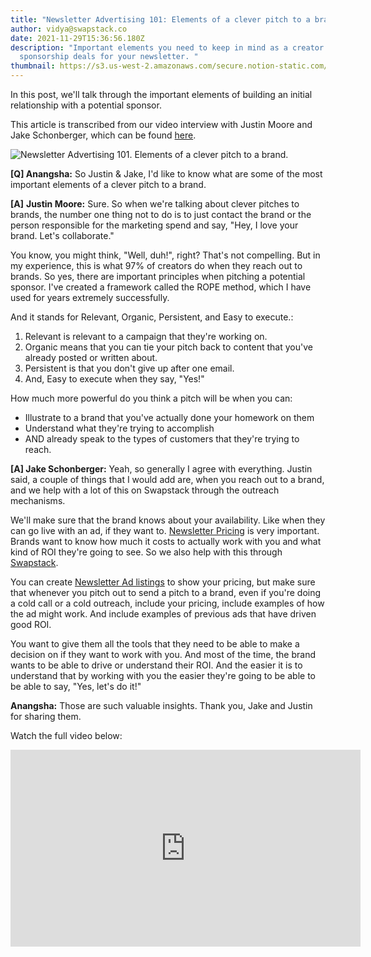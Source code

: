 ```yaml
---
title: "Newsletter Advertising 101: Elements of a clever pitch to a brand"
author: vidya@swapstack.co
date: 2021-11-29T15:36:56.180Z
description: "Important elements you need to keep in mind as a creator to land
  sponsorship deals for your newsletter. "
thumbnail: https://s3.us-west-2.amazonaws.com/secure.notion-static.com/dac8c21d-12bd-4ada-be39-569ed8fe6b28/Newsletter_Advertising_101_Elements_of_a_clever_pitch.jpg?X-Amz-Algorithm=AWS4-HMAC-SHA256&X-Amz-Content-Sha256=UNSIGNED-PAYLOAD&X-Amz-Credential=AKIAT73L2G45EIPT3X45%2F20211129%2Fus-west-2%2Fs3%2Faws4_request&X-Amz-Date=20211129T163955Z&X-Amz-Expires=86400&X-Amz-Signature=06284c720e3e6fb8c63842c55d0b611988619fd79900360f8cf3ec00f4adf3a8&X-Amz-SignedHeaders=host&response-content-disposition=filename%20%3D%22Newsletter%2520Advertising%2520101%2520Elements%2520of%2520a%2520clever%2520pitch.jpg%22&x-id=GetObject
---
```

In this post, we'll talk through the important elements of building an initial relationship with a potential sponsor.

This article is transcribed from our video interview with Justin Moore and Jake Schonberger, which can be found [here](https://www.notion.so/Episode-1-Elements-of-a-clever-pitch-to-a-brand-3fbaa56c5f7a42b394b821ce6c864c91).

![Newsletter Advertising 101. Elements of a clever pitch to a brand.](https://s3.us-west-2.amazonaws.com/secure.notion-static.com/f7ef121d-63ba-4b87-98ed-b6c399a05bd5/Green_Professional_Gradients_Specialized_Courses_Education_LinkedIn_Video_Ad_%281%29.jpg?X-Amz-Algorithm=AWS4-HMAC-SHA256&X-Amz-Content-Sha256=UNSIGNED-PAYLOAD&X-Amz-Credential=AKIAT73L2G45EIPT3X45%2F20211129%2Fus-west-2%2Fs3%2Faws4_request&X-Amz-Date=20211129T154740Z&X-Amz-Expires=86400&X-Amz-Signature=618b5e5fd2e3fa90ee7789d3cb3e22d41eab0815013d4b4840d9e7abe403d590&X-Amz-SignedHeaders=host&response-content-disposition=filename%20%3D%22Green%2520Professional%2520Gradients%2520Specialized%2520Courses%2520Education%2520LinkedIn%2520Video%2520Ad%2520%281%29.jpg%22&x-id=GetObject "Important elements of a clever pitch to a brand.")

**\[Q] Anangsha:** So Justin & Jake, I'd like to know what are some of the most important elements of a clever pitch to a brand.

**\[A]** **Justin Moore:** Sure. So when we're talking about clever pitches to brands, the number one thing not to do is to just contact the brand or the person responsible for the marketing spend and say, "Hey, I love your brand. Let's collaborate."

You know, you might think, "Well, duh!", right? That's not compelling. But in my experience, this is what 97% of creators do when they reach out to brands. So yes, there are important principles when pitching a potential sponsor. I've created a framework called the ROPE method, which I have used for years extremely successfully.

And it stands for Relevant, Organic, Persistent, and Easy to execute.:

1. Relevant is relevant to a campaign that they're working on.
2. Organic means that you can tie your pitch back to content that you've already posted or written about.
3. Persistent is that you don't give up after one email.
4. And, Easy to execute when they say, "Yes!"

How much more powerful do you think a pitch will be when you can:

* Illustrate to a brand that you've actually done your homework on them
* Understand what they're trying to accomplish
* AND already speak to the types of customers that they're trying to reach.

**\[A] Jake Schonberger:** Yeah, so generally I agree with everything. Justin said, a couple of things that I would add are, when you reach out to a brand, and we help with a lot of this on Swapstack through the outreach mechanisms.

We'll make sure that the brand knows about your availability. Like when they can go live with an ad, if they want to. [Newsletter Pricing](https://swapstack.co/newsletter-pricing-101/) is very important. Brands want to know how much it costs to actually work with you and what kind of ROI they're going to see. So we also help with this through [Swapstack](https://swapstack.co/).

You can create [Newsletter Ad listings](https://swapstack.co/newsletter-ad-units-101/) to show your pricing, but make sure that whenever you pitch out to send a pitch to a brand, even if you're doing a cold call or a cold outreach, include your pricing, include examples of how the ad might work. And include examples of previous ads that have driven good ROI.

You want to give them all the tools that they need to be able to make a decision on if they want to work with you. And most of the time, the brand wants to be able to drive or understand their ROI. And the easier it is to understand that by working with you the easier they're going to be able to be able to say, "Yes, let's do it!"

**Anangsha:** Those are such valuable insights. Thank you, Jake and Justin for sharing them.

Watch the full video below:

<iframe width="560" height="315" src="https://www.youtube.com/embed/0L9nYwercfg" title="YouTube video player" frameborder="0" allow="accelerometer; autoplay; clipboard-write; encrypted-media; gyroscope; picture-in-picture" allowfullscreen></iframe>